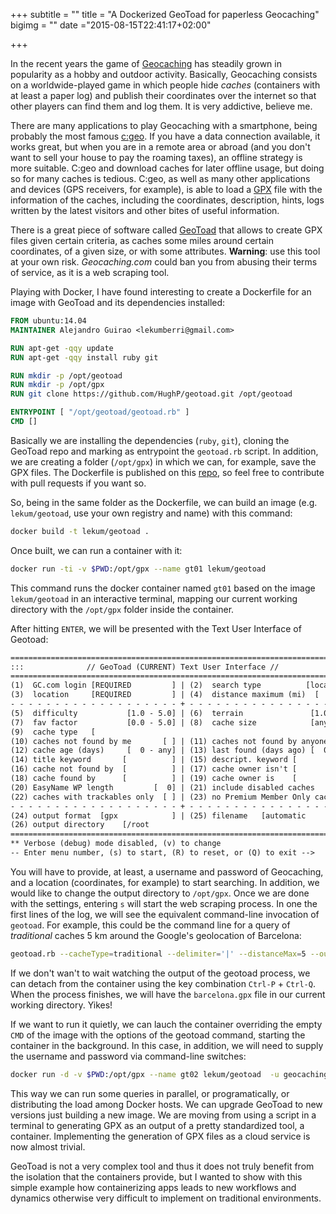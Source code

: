 +++
subtitle = ""
title = "A Dockerized GeoToad for paperless Geocaching"
bigimg = ""
date ="2015-08-15T22:41:17+02:00"

+++

In the recent years the game of [Geocaching](https://www.geocaching.com/) has steadily grown in popularity as a hobby and outdoor activity. Basically, Geocaching consists on a worldwide-played game in which people hide *caches* (containers with at least a paper log) and publish their coordinates over the internet so that other players can find them and log them. It is very addictive, believe me.

<!-- TEASER_END -->

There are many applications to play Geocaching with a smartphone, being probably the most famous [c:geo](http://www.cgeo.org/). If you have a data connection available, it works great, but when you are in a remote area or abroad (and you don't want to sell your house to pay the roaming taxes), an offline strategy is more suitable. C:geo and download caches for later offline usage, but doing so for many caches is tedious. C:geo, as well as many other applications and devices (GPS receivers, for example), is able to load a [GPX](https://en.wikipedia.org/wiki/GPS_Exchange_Format) file with the information of the caches, including the coordinates, description, hints, logs written by the latest visitors and other bites of useful information.

There is a great piece of software called [GeoToad](https://github.com/HughP/geotoad) that allows to create GPX files given certain criteria, as caches some miles around certain coordinates, of a given size, or with some attributes. **Warning**: use this tool at your own risk. *Geocaching.com* could ban you from abusing their terms of service, as it is a web scraping tool.

Playing with Docker, I have found interesting to create a Dockerfile for an image with GeoToad and its dependencies installed:

```dockerfile
FROM ubuntu:14.04
MAINTAINER Alejandro Guirao <lekumberri@gmail.com>

RUN apt-get -qqy update
RUN apt-get -qqy install ruby git

RUN mkdir -p /opt/geotoad
RUN mkdir -p /opt/gpx
RUN git clone https://github.com/HughP/geotoad.git /opt/geotoad

ENTRYPOINT [ "/opt/geotoad/geotoad.rb" ]
CMD []
```

Basically we are installing the dependencies (`ruby`, `git`), cloning the GeoToad repo and marking as entrypoint the `geotoad.rb` script. In addition, we are creating a folder (`/opt/gpx`) in which we can, for example, save the GPX files. The Dockerfile is published on this [repo](https://github.com/lekum/geotoad-docker), so feel free to contribute with pull requests if you want so.

So, being in the same folder as the Dockerfile, we can build an image (e.g. `lekum/geotoad`, use your own registry and name) with this command:

```bash
docker build -t lekum/geotoad .
```

Once built, we can run a container with it:

```bash
docker run -ti -v $PWD:/opt/gpx --name gt01 lekum/geotoad
```

This command runs the docker container named `gt01` based on the image `lekum/geotoad` in an interactive terminal, mapping our current working directory with the `/opt/gpx` folder inside the container.

After hitting `ENTER`, we will be presented with the Text User Interface of Geotoad:

```txt
==============================================================================
:::              // GeoToad (CURRENT) Text User Interface //               :::
==============================================================================
(1)  GC.com login [REQUIRED         ] | (2)  search type          [location  ]
(3)  location     [REQUIRED         ] | (4)  distance maximum (mi)  [      10]
- - - - - - - - - - - - - - - - - - - + - - - - - - - - - - - - - - - - - - -
(5)  difficulty           [1.0 - 5.0] | (6)  terrain               [1.0 - 5.0]
(7)  fav factor           [0.0 - 5.0] | (8)  cache size            [any - any]
(9)  cache type   [                                                       any]
(10) caches not found by me       [ ] | (11) caches not found by anyone    [ ]
(12) cache age (days)     [  0 - any] | (13) last found (days ago) [  0 - any]
(14) title keyword       [          ] | (15) descript. keyword [             ]
(16) cache not found by  [          ] | (17) cache owner isn't [             ]
(18) cache found by      [          ] | (19) cache owner is    [             ]
(20) EasyName WP length         [  0] | (21) include disabled caches       [ ]
(22) caches with trackables only  [ ] | (23) no Premium Member Only caches [ ]
- - - - - - - - - - - - - - - - - - - + - - - - - - - - - - - - - - - - - - -
(24) output format  [gpx            ] | (25) filename   [automatic           ]
(26) output directory    [/root                                              ]
==============================================================================
** Verbose (debug) mode disabled, (v) to change
-- Enter menu number, (s) to start, (R) to reset, or (Q) to exit --> 
```

You will have to provide, at least, a username and password of Geocaching, and a location (coordinates, for example) to start searching. In addition, we would like to change the output directory to `/opt/gpx`. Once we are done with the settings, entering `s` will start the web scraping process. In one the first lines of the log, we will see the equivalent command-line invocation of `geotoad`. For example, this could be the command line for a query of *traditional* caches 5 km around the Google's geolocation of Barcelona:

```bash
geotoad.rb --cacheType=traditional --delimiter='|' --distanceMax=5 --output='/opt/gpx/barcelona.gpx' --queryType=location Barcelona
```

If we don't wan't to wait watching the output of the geotoad process, we can detach from the container using the key combination `Ctrl-P` + `Ctrl-Q`. When the process finishes, we will have the `barcelona.gpx` file in our current working directory. Yikes!

If we want to run it quietly, we can lauch the container overriding the empty `CMD` of the image with the options of the geotoad command, starting the container in the background. In this case, in addition, we will need to supply the username and password via command-line switches:

```bash
docker run -d -v $PWD:/opt/gpx --name gt02 lekum/geotoad  -u geocaching_username -p geocaching_password --cacheType=traditional --delimiter='|' --distanceMax=5 --output='/opt/gpx/barcelona.gpx' --queryType=location Barcelona
```

This way we can run some queries in parallel, or programatically, or distributing the load among Docker hosts. We can upgrade GeoToad to new versions just building a new image. We are moving from using a script in a terminal to generating GPX as an output of a pretty standardized tool, a container. Implementing the generation of GPX files as a cloud service is now almost trivial.

GeoToad is not a very complex tool and thus it does not truly benefit from the isolation that the containers provide, but I wanted to show with this simple example how containerizing apps leads to new workflows and dynamics otherwise very difficult to implement on traditional environments.
